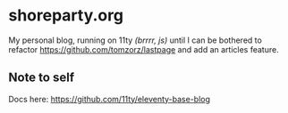 # shoreparty.org

My personal blog, running on 11ty *(brrrr, js)* until I can be bothered to refactor https://github.com/tomzorz/lastpage and add an articles feature.

## Note to self

Docs here: https://github.com/11ty/eleventy-base-blog
